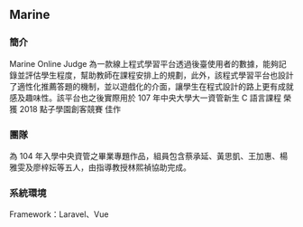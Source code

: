 ## Marine

### 簡介
Marine Online Judge 為一款線上程式學習平台透過後臺使用者的數據，能夠記錄並評估學生程度，幫助教師在課程安排上的規劃，此外，該程式學習平台也設計了適性化推薦答題的機制，並以遊戲化的介面，讓學生在程式設計的路上更有成就感及趣味性。該平台也之後實際用於 107 年中央大學大一資管新生 C 語言課程
榮獲 2018 點子學園創客競賽 佳作

### 團隊
為 104 年入學中央資管之畢業專題作品，組員包含蔡承延、黃思凱、王加惠、楊雅雯及廖梓妘等五人，由指導教授林熙禎協助完成。


### 系統環境
Framework：Laravel、Vue

